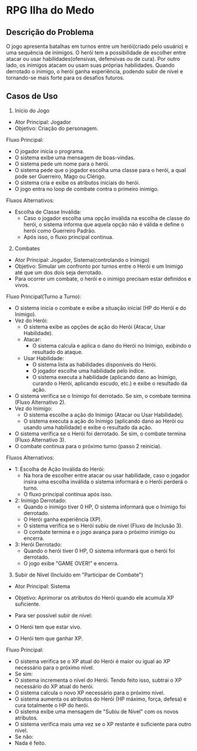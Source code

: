 # RPG Ilha do Medo

## Descrição do Problema
O jogo apresenta batalhas em turnos entre um herói(criado pelo usuário) e uma sequência de inimigos. O herói tem a possibilidade de escolher entre atacar ou usar habilidades(ofensivas, defensivas ou de cura). Por outro lado, os inimigos atacam ou usam suas próprias habilidades. Quando derrotado o inimigo, o herói ganha experiência, podendo subir de nível e tornando-se mais forte para os desafios futuros.

## Casos de Uso
1. Início do Jogo
 - Ator Principal: Jogador
 - Objetivo: Criação do personagem.

Fluxo Principal:

 - O jogador inicia o programa.
 - O sistema exibe uma mensagem de boas-vindas.
 - O sistema pede um nome para o herói.
 - O sistema pede que o jogador escolha uma classe para o herói, a qual pode ser Guerreiro, Mago ou Clérigo.
 - O sistema cria e exibe os atributos iniciais do herói.
 - O jogo entra no loop de combate contra o primeiro inimigo.

Fluxos Alternativos:

 - Escolha de Classe Inválida:
    - Caso o jogador escolha uma opção inválida na escolha de classe do herói, o sistema informa que aquela opção não é válida e define o herói como Guerreiro Padrão.
    - Após isso, o fluxo principal continua.
   
2. Combates
 - Ator Principal: Jogador, Sistema(controlando o Inimigo)
 - Objetivo: Simular um confronto por turnos entre o Herói e um Inimigo até que um dos dois seja derrotado.
 - Para ocorrer um combate, o herói e o inimigo precisam estar definidos e vivos.
    
Fluxo Principal(Turno a Turno):
 - O sistema inicia o combate e exibe a situação inicial (HP do Herói e do Inimigo).
 - Vez do Herói:
    - O sistema exibe as opções de ação do Herói (Atacar, Usar Habilidade).
    - Atacar:
      - O sistema calcula e aplica o dano do Herói no Inimigo, exibindo o resultado do ataque.
    - Usar Habilidade:
      - O sistema lista as habilidades disponíveis do Herói.
      - O jogador escolhe uma habilidade pelo índice.
      - O sistema executa a habilidade (aplicando dano ao Inimigo, curando o Herói, aplicando escudo, etc.) e exibe o resultado da ação.
 - O sistema verifica se o Inimigo foi derrotado. Se sim, o combate termina (Fluxo Alternativo 2).
 - Vez do Inimigo:
    - O sistema escolhe a ação do Inimigo (Atacar ou Usar Habilidade).
    - O sistema executa a ação do Inimigo (aplicando dano ao Herói ou usando uma habilidade) e exibe o resultado da ação.
 - O sistema verifica se o Herói foi derrotado. Se sim, o combate termina (Fluxo Alternativo 3).
 - O combate continua para o próximo turno (passo 2 reinicia).

Fluxos Alternativos:

 - 1: Escolha de Ação Inválida do Herói:
   - Na hora de escolher entre atacar ou usar habilidade, caso o jogador insira uma escolha inválida o sistema informará e o Herói perderá o turno.
   - O fluxo principal continua após isso.
 - 2: Inimigo Derrotado:
   - Quando o inimigo tiver 0 HP, O sistema informará que o Inimigo foi derrotado.
   - O Herói ganha experiência (XP).
   - O sistema verifica se o Herói subiu de nível (Fluxo de Inclusão 3).
   - O combate termina e o jogo avança para o próximo inimigo ou encerra.
 - 3: Herói Derrotado:
   - Quando o herói tiver 0 HP, O sistema informará que o herói foi derrotado.
   - O jogo exibe "GAME OVER!" e encerra.
  
3. Subir de Nível (Incluído em "Participar de Combate")
 - Ator Principal: Sistema
 - Objetivo: Aprimorar os atributos do Herói quando ele acumula XP suficiente.

 - Para ser possível subir de nível:
  - O Herói tem que estar vivo.
  - O Herói tem que ganhar XP.

Fluxo Principal:

 - O sistema verifica se o XP atual do Herói é maior ou igual ao XP necessário para o próximo nível.
 - Se sim:
  - O sistema incrementa o nível do Herói. Tendo feito isso, subtrai o XP necessário do XP atual do herói.
  - O sistema calcula o novo XP necessário para o próximo nível.
  - O sistema aumenta os atributos do Herói (HP máximo, força, defesa) e cura totalmente o HP do herói.
  - O sistema exibe uma mensagem de "Subiu de Nível" com os novos atributos.
  - O sistema verifica mais uma vez se o XP restante é suficiente para outro nível.
 - Se não:
  - Nada é feito.
